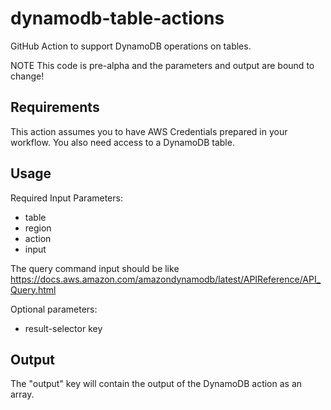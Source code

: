 # dynamodb-table-actions
GitHub Action to support DynamoDB operations on tables.

NOTE This code is pre-alpha and the parameters and output are bound to change!

## Requirements
This action assumes you to have AWS Credentials prepared in your workflow. 
You also need access to a DynamoDB table.

## Usage

Required Input Parameters:
- table
- region
- action
- input

The query command input should be like https://docs.aws.amazon.com/amazondynamodb/latest/APIReference/API_Query.html

Optional parameters:
- result-selector key

## Output

The "output" key will contain the output of the DynamoDB action as an array.


